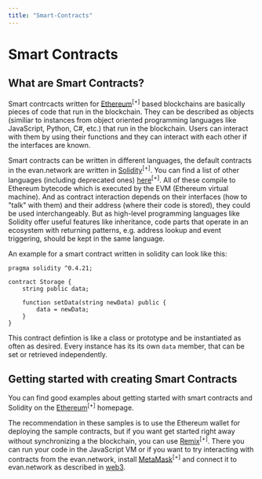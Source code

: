 ```yaml
---
title: "Smart-Contracts"
---
```


# Smart Contracts

## What are Smart Contracts?
Smart contrcacts written for [Ethereum](https://ethereum.org/)<sup>[+]</sup> based blockchains are basically pieces of code that run in the blockchain. They can be described as objects (similiar to instances from object oriented programming languages like JavaScript, Python, C#, etc.) that run in the blockchain. Users can interact with them by using their functions and they can interact with each other if the interfaces are known.

Smart contracts can be written in different languages, the default contracts in the evan.network are written in [Solidity](http://solidity.readthedocs.io/en/latest/)<sup>[+]</sup>. You can find a list of other languages (including deprecated ones) [here](https://github.com/s-tikhomirov/smart-contract-languages#ethereum)<sup>[+]</sup>. All of these compile to Ethereum bytecode which is executed by the EVM (Ethereum virtual machine). And as contract interaction depends on their interfaces (how to "talk" with them) and their address (where their code is stored), they could be used interchangeably. But as high-level programming languages like Solidity offer useful features like inheritance, code parts that operate in an ecosystem with returning patterns, e.g. address lookup and event triggering, should be kept in the same language.

An example for a smart contract written in solidity can look like this:

```solidity
pragma solidity ^0.4.21;

contract Storage {
    string public data;
    
    function setData(string newData) public {
        data = newData;
    }
}
```

This contract defintion is like a class or prototype and be instantiated as often as desired. Every instance has its its own ```data``` member, that can be set or retrieved independently.


## Getting started with creating Smart Contracts
You can find good examples about getting started with smart contracts and Solidity on the [Ethereum](https://ethereum.org/)<sup>[+]</sup> homepage.

The recommendation in these samples is to use the Ethereum wallet for deploying the sample contracts, but if you want get started right away without synchronizing a the blockchain, you can use [Remix](https://remix.ethereum.org/)<sup>[+]</sup>. There you can run your code in the JavaScript VM or if you want to try interacting with contracts from the evan.network, install [MetaMask](https://metamask.io/)<sup>[+]</sup> and connect it to evan.network as described in [web3](/dev/web3#with-an-own-web3-instance).

